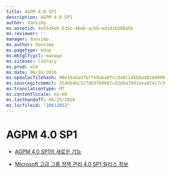 ```yaml
---
title: AGPM 4.0 SP1
description: AGPM 4.0 SP1
author: dansimp
ms.assetid: 4e55d9e6-635c-4ba6-acbb-ed1d1b580a5b
ms.reviewer: ''
manager: dansimp
ms.author: dansimp
ms.pagetype: mdop
ms.mktglfcycl: manage
ms.sitesec: library
ms.prod: w10
ms.date: 06/16/2016
ms.openlocfilehash: 98e18a6ad7bf769aba0fccda0c14bb8ad0260990
ms.sourcegitcommit: 354664bc527d93f80687cd2eba70d1eea024c7c3
ms.translationtype: MT
ms.contentlocale: ko-KR
ms.lasthandoff: 06/26/2020
ms.locfileid: "10812852"
---
```

# AGPM 4.0 SP1


-   [AGPM 4.0 SP1의 새로운 기능](whats-new-in-agpm-40-sp1.md)

-   [Microsoft 고급 그룹 정책 관리 4.0 SP1 릴리스 정보](release-notes-for-microsoft-advanced-group-policy-management-40-sp1.md)

 

 





